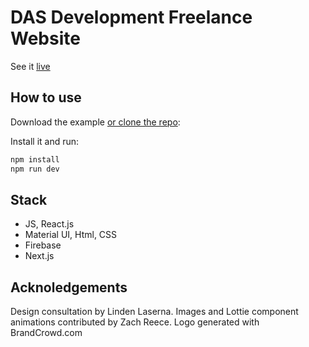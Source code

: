 # DAS Development Freelance Website

See it [live](https://das-next-js.vercel.app/)

## How to use

Download the example [or clone the repo](https://github.com/onTheDL/das-nextJS.git):

Install it and run:

```sh
npm install
npm run dev
```

## Stack

- JS, React.js
- Material UI, Html, CSS
- Firebase
- Next.js



## Acknoledgements

Design consultation by Linden Laserna.
Images and Lottie component animations contributed by Zach Reece.
Logo generated with BrandCrowd.com

